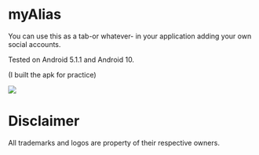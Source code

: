 # myAlias
You can use this as a tab-or whatever- in your application adding your own social accounts.

Tested on Android 5.1.1 and Android 10.

(I built the apk for practice)


![](https://i.imgur.com/EyHmCSF.png)

# Disclaimer
All trademarks and logos are property of their respective owners.
